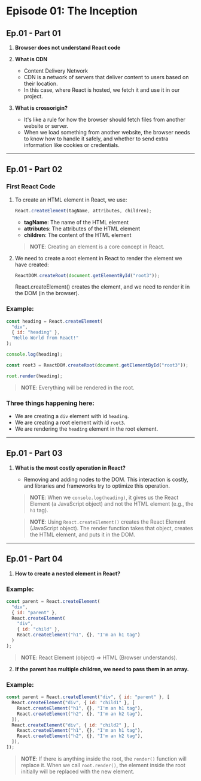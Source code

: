 # Episode 01: The Inception

## Ep.01 - Part 01

1. **Browser does not understand React code**

2. **What is CDN**

   - Content Delivery Network
   - CDN is a network of servers that deliver content to users based on their location.
   - In this case, where React is hosted, we fetch it and use it in our project.

3. **What is crossorigin?**
   - It's like a rule for how the browser should fetch files from another website or server.
   - When we load something from another website, the browser needs to know how to handle it safely, and whether to send extra information like cookies or credentials.

---

## Ep.01 - Part 02

### First React Code

1. To create an HTML element in React, we use:

   ```javascript
   React.createElement(tagName, attributes, children);
   ```

   - **tagName**: The name of the HTML element
   - **attributes**: The attributes of the HTML element
   - **children**: The content of the HTML element

   > **NOTE**: Creating an element is a core concept in React.

2. We need to create a root element in React to render the element we have created:
   ```javascript
   ReactDOM.createRoot(document.getElementById("root3"));
   ```
   React.createElement() creates the element, and we need to render it in the DOM (in the browser).

### Example:

```javascript
const heading = React.createElement(
  "div",
  { id: "heading" },
  "Hello World from React!"
);

console.log(heading);

const root3 = ReactDOM.createRoot(document.getElementById("root3"));

root.render(heading);
```

> **NOTE**: Everything will be rendered in the root.

### Three things happening here:

- We are creating a `div` element with id `heading`.
- We are creating a root element with id `root3`.
- We are rendering the `heading` element in the root element.

---

## Ep.01 - Part 03

1. **What is the most costly operation in React?**

   - Removing and adding nodes to the DOM. This interaction is costly, and libraries and frameworks try to optimize this operation.

   > **NOTE**: When we `console.log(heading)`, it gives us the React Element (a JavaScript object) and not the HTML element (e.g., the `h1` tag).

   > **NOTE**: Using `React.createElement()` creates the React Element (JavaScript object). The render function takes that object, creates the HTML element, and puts it in the DOM.

---

## Ep.01 - Part 04

1. **How to create a nested element in React?**

### Example:

```javascript
const parent = React.createElement(
  "div",
  { id: "parent" },
  React.createElement(
    "div",
    { id: "child" },
    React.createElement("h1", {}, "I'm an h1 tag")
  )
);
```

> **NOTE**: React Element (object) => HTML (Browser understands).

2. **If the parent has multiple children, we need to pass them in an array.**

### Example:

```javascript
const parent = React.createElement("div", { id: "parent" }, [
  React.createElement("div", { id: "child1" }, [
    React.createElement("h1", {}, "I'm an h1 tag"),
    React.createElement("h2", {}, "I'm an h2 tag"),
  ]),
  React.createElement("div", { id: "child2" }, [
    React.createElement("h1", {}, "I'm an h1 tag"),
    React.createElement("h2", {}, "I'm an h2 tag"),
  ]),
]);
```

> **NOTE**: If there is anything inside the root, the `render()` function will replace it. When we call `root.render()`, the element inside the root initially will be replaced with the new element.

